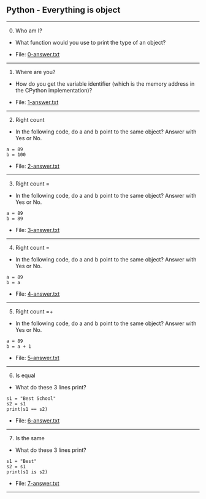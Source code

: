 ## Python - Everything is object


----------------------------------

0. Who am I?

- What function would you use to print the type of an object?

- File: [0-answer.txt](./0-answer.txt)

---

1. Where are you?

- How do you get the variable identifier (which is the memory address in the CPython implementation)?

- File: [1-answer.txt](./1-answer.txt)

---

2. Right count

- In the following code, do a and b point to the same object? Answer with Yes or No.

```
a = 89
b = 100
```

- File: [2-answer.txt](./2-answer.txt)

---

3. Right count =

- In the following code, do a and b point to the same object? Answer with Yes or No.

```
a = 89
b = 89
```

- File: [3-answer.txt](./3-answer.txt)

---

4. Right count =

- In the following code, do a and b point to the same object? Answer with Yes or No.

```
a = 89
b = a
```

- File: [4-answer.txt](./4-answer.txt)

---

5. Right count =+

- In the following code, do a and b point to the same object? Answer with Yes or No.

```
a = 89
b = a + 1
```

- File: [5-answer.txt](./5-answer.txt)

---

6. Is equal

- What do these 3 lines print?

```
s1 = "Best School"
s2 = s1
print(s1 == s2)
```

- File: [6-answer.txt](./6-answer.txt)

---

7. Is the same

- What do these 3 lines print?

```
s1 = "Best"
s2 = s1
print(s1 is s2)
```

- File: [7-answer.txt](./7-answer.txt)

---
